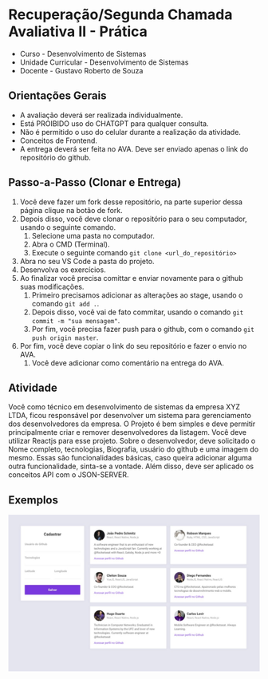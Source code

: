 
# Recuperação/Segunda Chamada Avaliativa II - Prática

- Curso - Desenvolvimento de Sistemas
- Unidade Curricular - Desenvolvimento de Sistemas
- Docente - Gustavo Roberto de Souza

## Orientações Gerais
- A avaliação deverá ser realizada individualmente.
- Está PROIBIDO uso do CHATGPT para qualquer consulta.
- Não é permitido o uso do celular durante a realização da atividade.
- Conceitos de Frontend.
- A entrega deverá ser feita no AVA. Deve ser enviado apenas o link do repositório do github.

## Passo-a-Passo (Clonar e Entrega)
1. Você deve fazer um fork desse repositório, na parte superior dessa página clique na botão de fork. 
2. Depois disso, você deve clonar o repositório para o seu computador, usando o seguinte comando.
   1. Selecione uma pasta no computador.
   2. Abra o CMD (Terminal).
   3. Execute o seguinte comando `git clone <url_do_repositório>`
3. Abra no seu VS Code a pasta do projeto.
4. Desenvolva os exercícios.
5. Ao finalizar você precisa comittar e enviar novamente para o github suas modificações.
   1. Primeiro precisamos adicionar as alterações ao stage, usando o comando  `git add .`.
   2.  Depois disso, você vai de fato commitar, usando o comando `git commit -m "sua mensagem"`.
   3.  Por fim, você precisa fazer push para o github, com o comando `git push origin master`.
6. Por fim, você deve copiar o link do seu repositório e fazer o envio no AVA. 
   1. Você deve adicionar como comentário na entrega do AVA.

## Atividade
Você como técnico em desenvolvimento de sistemas da empresa XYZ LTDA, ficou responsável por desenvolver um sistema para gerenciamento dos desenvolvedores da empresa. O Projeto é bem simples e deve permitir principalmente criar e remover desenvolvedores da listagem. Você deve utilizar Reactjs para esse projeto. Sobre o desenvolvedor, deve solicitado o Nome completo, tecnologias, Biografia, usuário do github e uma imagem do mesmo. Essas são funcionalidades básicas, caso queira adicionar alguma outra funcionalidade, sinta-se a vontade. Além disso, deve ser aplicado os conceitos API com o JSON-SERVER.

## Exemplos

![Exemplo01](img/01.jpeg)